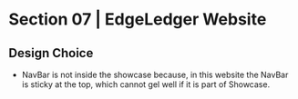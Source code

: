 # Section 07 | EdgeLedger Website #

## Design Choice ##
* NavBar is not inside the showcase because, in this website the NavBar is sticky at the top, which cannot gel well if it is part of Showcase.